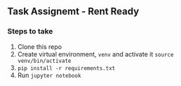## Task Assignemt - Rent Ready

### Steps to take

1. Clone this repo
2. Create virtual environment, `venv` and activate it `source venv/bin/activate`
3. `pip install -r requirements.txt`
4. Run `jupyter notebook`
